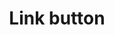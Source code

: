 ---
component: button-link
dateModified: 2024-06-17
dependency: None
lang: en
layout: side-by-side
status: "For review"
title: Link button
---